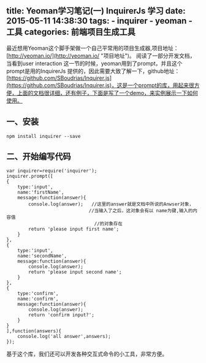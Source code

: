 title: Yeoman学习笔记(一) InquirerJs 学习
date: 2015-05-11 14:38:30
tags: 
	- inquirer
	- yeoman
	- 工具
categories: 前端项目生成工具
---

最近想用Yeoman这个脚手架做一个自己平常用的项目生成器,项目地址：[http://yeoman.io/](http://yeoman.io/ "项目地址")。
阅读了一部分开发文档，当看到user interaction 这一节的时候，yeoman用到了prompt，并且这个prompt是用的InquirerJs 提供的，因此需要大致了解一下，github地址：[https://github.com/SBoudrias/Inquirer.js](https://github.com/SBoudrias/Inquirer.js)，这是一个prompt的库，用起来很方便，上面的文档很详细，还有例子，下面是写了一个demo，来实例展示一下如何使用。

## 一、安装
	npm install inquirer --save
## 二、开始编写代码
	var inquirer=require('inquirer');
	inquirer.prompt([
    {
        type:'input',
        name:'firstName',
        message:function(answer){
            console.log(answer);   //这里的answer就是文档中所说的Anwser对象，
								  //当输入了之后，这对象会有以 name为键,输入的内容值
									//的对象存在                
            return 'please input first name';
        }
    },
    {
        type:'input',
        name:'secondName',
        message:function(answer){
            console.log(answer);
            return 'please input second name';
        }
    },
    {
        type:'confirm',
        name:'confirm',
        message:function(answer){
            console.log(answer);
            return 'confirm input?';
        }
    }
	],function(answers){
    	console.log('all answer',answers);
	});

基于这个库，我们还可以开发各种交互式命令的小工具，非常方便。